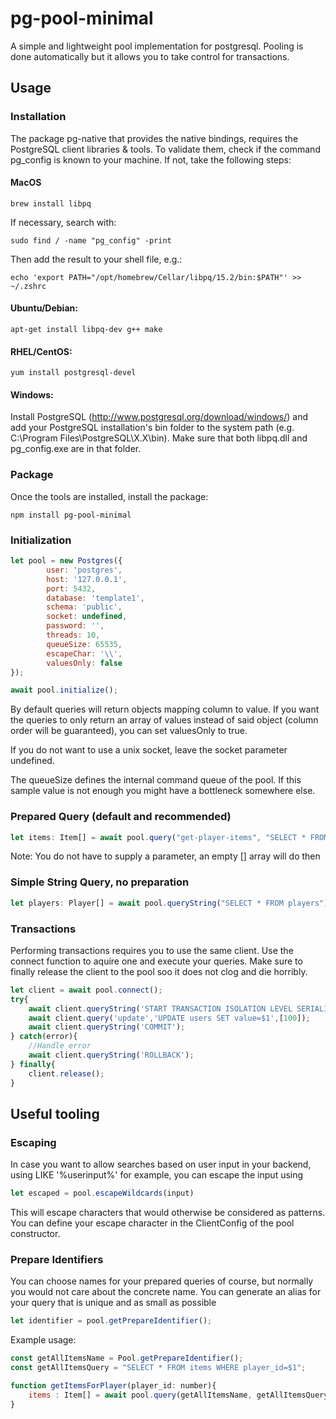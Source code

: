 # pg-pool-minimal
A simple and lightweight pool implementation for postgresql.
Pooling is done automatically but it allows you to take control for transactions.

## Usage

### Installation

The package pg-native that provides the native bindings, requires the PostgreSQL client libraries & tools. To validate them, check if the command pg_config is known to your machine. If not, take the following steps:

#### MacOS
```
brew install libpq
```

If necessary, search with:
```
sudo find / -name "pg_config" -print
```

Then add the result to your shell file, e.g.:
```
echo 'export PATH="/opt/homebrew/Cellar/libpq/15.2/bin:$PATH"' >> ~/.zshrc
```

#### Ubuntu/Debian:
```
apt-get install libpq-dev g++ make
```

#### RHEL/CentOS:
```
yum install postgresql-devel
```

#### Windows:
Install PostgreSQL (http://www.postgresql.org/download/windows/) and add your PostgreSQL installation's bin folder to the system path (e.g. C:\Program Files\PostgreSQL\X.X\bin). Make sure that both libpq.dll and pg_config.exe are in that folder.



### Package

Once the tools are installed, install the package:
```
npm install pg-pool-minimal
```

### Initialization
```javascript
let pool = new Postgres({
        user: 'postgres',
        host: '127.0.0.1',
        port: 5432,
        database: 'template1',
        schema: 'public',
        socket: undefined, 
        password: '',
        threads: 10,
        queueSize: 65535,
        escapeChar: '\\',
        valuesOnly: false
});

await pool.initialize();
```

By default queries will return objects mapping column to value. If you want the queries to only return an array of values instead of said object (column order will be guaranteed), you can set valuesOnly to true.

If you do not want to use a unix socket, leave the socket parameter undefined.

The queueSize defines the internal command queue of the pool.
If this sample value is not enough you might have a bottleneck somewhere else.

### Prepared Query (default and recommended)
```javascript
let items: Item[] = await pool.query("get-player-items", "SELECT * FROM items WHERE player_id=$1", [player_id]);
```
Note: You do not have to supply a parameter, an empty [] array will do then

### Simple String Query, no preparation
```javascript
let players: Player[] = await pool.queryString("SELECT * FROM players");
```

### Transactions

Performing transactions requires you to use the same client.
Use the connect function to aquire one and execute your queries.
Make sure to finally release the client to the pool soo it does not clog and die horribly.

```javascript
let client = await pool.connect();
try{
    await client.queryString('START TRANSACTION ISOLATION LEVEL SERIALIZABLE;');
    await client.query('update','UPDATE users SET value=$1',[100]);
    await client.queryString('COMMIT');
} catch(error){
    //Handle error
    await client.queryString('ROLLBACK');
} finally{
    client.release();
}
```

## Useful tooling

### Escaping
In case you want to allow searches based on user input in your backend, using LIKE '%userinput%' for example,
you can escape the input using
```javascript
let escaped = pool.escapeWildcards(input)
```
This will escape characters that would otherwise be considered as patterns.
You can define your escape character in the ClientConfig of the pool constructor.

### Prepare Identifiers
You can choose names for your prepared queries of course, but normally you would not care about the concrete name.
You can generate an alias for your query that is unique and as small as possible

```javascript
let identifier = pool.getPrepareIdentifier();
```

Example usage:
```javascript
const getAllItemsName = Pool.getPrepareIdentifier();
const getAllItemsQuery = "SELECT * FROM items WHERE player_id=$1";

function getItemsForPlayer(player_id: number){
    items : Item[] = await pool.query(getAllItemsName, getAllItemsQuery, [player_id]);
}
```


